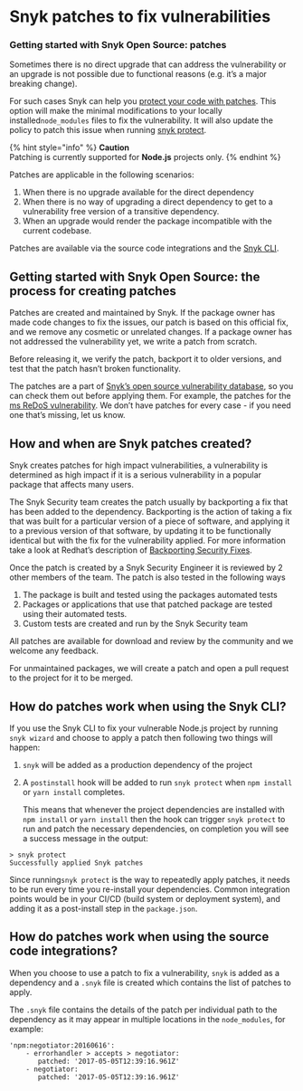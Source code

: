 # Snyk patches to fix vulnerabilities

### Getting started with Snyk Open Source: patches

Sometimes there is no direct upgrade that can address the vulnerability or an upgrade is not possible due to functional reasons \(e.g. it’s a major breaking change\).

For such cases Snyk can help you [protect your code with patches](https://docs.snyk.io/snyk-cli/secure-your-projects-in-the-long-term/protect-your-code-with-patches). This option will make the minimal modifications to your locally installed`node_modules` files to fix the vulnerability. It will also update the policy to patch this issue when running [snyk protect](https://snyk.io/docs/using-snyk#protect).

{% hint style="info" %}
**Caution**  
Patching is currently supported for **Node.js** projects only.
{% endhint %}

Patches are applicable in the following scenarios:

1. When there is no upgrade available for the direct dependency
2. When there is no way of upgrading a direct dependency to get to a vulnerability free version of a transitive dependency.
3. When an upgrade would render the package incompatible with the current codebase.

Patches are available via the source code integrations and the [Snyk CLI](https://support.snyk.io/hc/en-us/articles/360003812578-Our-full-CLI-reference).

## Getting started with Snyk Open Source: the process for creating patches

Patches are created and maintained by Snyk. If the package owner has made code changes to fix the issues, our patch is based on this official fix, and we remove any cosmetic or unrelated changes. If a package owner has not addressed the vulnerability yet, we write a patch from scratch.

Before releasing it, we verify the patch, backport it to older versions, and test that the patch hasn’t broken functionality.

The patches are a part of [Snyk’s open source vulnerability database](https://github.com/Snyk/vulndb/), so you can check them out before applying them. For example, the patches for the [ms ReDoS vulnerability](https://github.com/Snyk/vulndb/tree/master/data/npm/ms/20151024). We don’t have patches for every case - if you need one that’s missing, let us know.

## How and when are Snyk patches created?

Snyk creates patches for high impact vulnerabilities, a vulnerability is determined as high impact if it is a serious vulnerability in a popular package that affects many users.

The Snyk Security team creates the patch usually by backporting a fix that has been added to the dependency. Backporting is the action of taking a fix that was built for a particular version of a piece of software, and applying it to a previous version of that software, by updating it to be functionally identical but with the fix for the vulnerability applied. For more information take a look at Redhat’s description of [Backporting Security Fixes](https://access.redhat.com/security/updates/backporting).

Once the patch is created by a Snyk Security Engineer it is reviewed by 2 other members of the team. The patch is also tested in the following ways

1. The package is built and tested using the packages automated tests
2. Packages or applications that use that patched package are tested using their automated tests.
3. Custom tests are created and run by the Snyk Security team

All patches are available for download and review by the community and we welcome any feedback.

For unmaintained packages, we will create a patch and open a pull request to the project for it to be merged.

## How do patches work when using the Snyk CLI?

If you use the Snyk CLI to fix your vulnerable Node.js project by running `snyk wizard` and choose to apply a patch then following two things will happen:

1. `snyk` will be added as a production dependency of the project
2. A `postinstall` hook will be added to run `snyk protect` when `npm install` or `yarn install` completes.

   This means that whenever the project dependencies are installed with `npm install` or `yarn install` then the hook can trigger `snyk protect` to run and patch the necessary dependencies, on completion you will see a success message in the output:

```text
> snyk protect
Successfully applied Snyk patches
```

Since running`snyk protect` is the way to repeatedly apply patches, it needs to be run every time you re-install your dependencies. Common integration points would be in your CI/CD \(build system or deployment system\), and adding it as a post-install step in the `package.json`.

## How do patches work when using the source code integrations?

When you choose to use a patch to fix a vulnerability, `snyk` is added as a dependency and a `.snyk` file is created which contains the list of patches to apply.

The `.snyk` file contains the details of the patch per individual path to the dependency as it may appear in multiple locations in the `node_modules`, for example:

```text
'npm:negotiator:20160616':
    - errorhandler > accepts > negotiator:
       patched: '2017-05-05T12:39:16.961Z'
    - negotiator: 
       patched: '2017-05-05T12:39:16.961Z'
```

